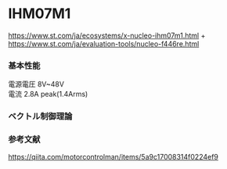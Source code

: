 # IHM07M1
https://www.st.com/ja/ecosystems/x-nucleo-ihm07m1.html
+
https://www.st.com/ja/evaluation-tools/nucleo-f446re.html

### 基本性能
電源電圧 8V~48V  
電流  2.8A peak(1.4Arms)
### ベクトル制御理論

### 参考文献
https://qiita.com/motorcontrolman/items/5a9c17008314f0224ef9
